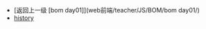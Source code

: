 - [返回上一级 [bom day01]](web前端/teacher/JS/BOM/bom day01/)
- [history](web前端/teacher/JS/BOM/bom%20day01/history/)
